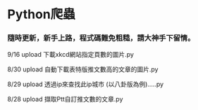 # Python爬蟲
### 隨時更新，新手上路，程式碼難免粗糙，請大神手下留情。

9/16 upload 下載xkcd網站指定頁數的圖片.py

8/30 upload 自動下載表特版推文數高的文章的圖片.py

8/29 upload 透過ip來查找此ip城市 (以八卦版為例).....py

8/28 upload 擷取Ptt自訂推文數的文章.py

